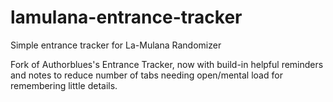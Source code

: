 # lamulana-entrance-tracker
Simple entrance tracker for La-Mulana Randomizer

Fork of Authorblues's Entrance Tracker, now with build-in helpful reminders and notes to reduce number of tabs needing open/mental load for remembering little details.
